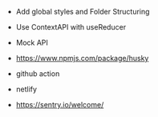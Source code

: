 - Add global styles and Folder Structuring
- Use ContextAPI with useReducer
- Mock API

- https://www.npmjs.com/package/husky
- github action
- netlify
- https://sentry.io/welcome/
